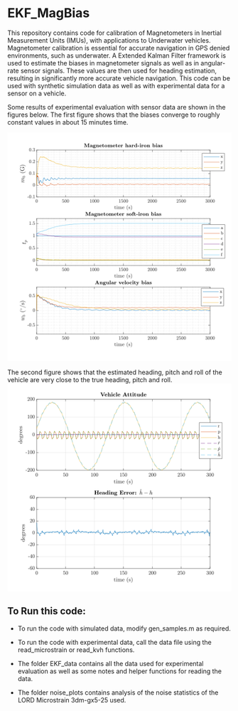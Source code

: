 # EKF_MagBias
This repository contains code for calibration of Magnetometers in Inertial Measurement Units (IMUs), with applications to Underwater vehicles. Magnetometer calibration is essential for accurate navigation in GPS denied environments, such as underwater. A Extended Kalman Filter framework is used to estimate the biases in magnetometer signals as well as in angular-rate sensor signals. These values are then used for heading estimation, resulting in significantly more accurate vehicle navigation. This code can be used with synthetic simulation data as well as with experimental data for a sensor on a vehicle. 

Some results of experimental evaluation with sensor data are shown in the figures below. The first figure shows that the biases converge to roughly constant values in about 15 minutes time. 

![Biases](/Figures/exp1_biases_18.png)

The second figure shows that the estimated heading, pitch and roll of the vehicle are very close to the true heading, pitch and roll.
![Heading](/Figures/exp1_att_err_18.png)

## To Run this code: 

- To run the code with simulated data, modify gen_samples.m as required. 

- To run the code with experimental data, call the data file using the read_microstrain or read_kvh functions. 

- The folder EKF_data contains all the data used for experimental evaluation as well as some notes and helper functions for reading the data.

- The folder noise_plots contains analysis of the noise statistics of the LORD Microstrain 3dm-gx5-25 used.
